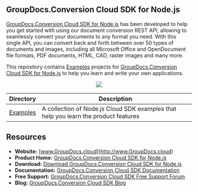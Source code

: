 ## GroupDocs.Conversion Cloud SDK for Node.js

[GroupDocs.Conversion Cloud SDK for Node.js](https://products.groupdocs.cloud/conversion/net) has been developed to help you get started with using our document conversion REST API, allowing to seamlessly convert your documents to any format you need. With this single API, you can convert back and forth between over 50 types of documents and images, including all Microsoft Office and OpenDocument file formats, PDF documents, HTML, CAD, raster images and many more.

This repository contains [Examples](Examples) projects for [GroupDocs.Conversion Cloud SDK for Node.js](https://products.groupdocs.cloud/conversion/node) to help you learn and write your own applications.

<p align="center">

  <a title="Download complete GroupDocs.Conversion Cloud SDK Examples for Node.js source code" href="https://github.com/groupdocs-conversion-cloud/groupdocs-conversion-cloud-node-samples/archive/master.zip">
	<img src="https://raw.github.com/AsposeExamples/java-examples-dashboard/master/images/downloadZip-Button-Large.png" />
  </a>
</p>

Directory | Description
--------- | -----------
[Examples](Examples)  | A collection of Node.js Cloud SDK examples that help you learn the product features

## Resources

+ **Website:** [www.GroupDocs.cloud](http://www.GroupDocs.cloud)
+ **Product Home:** [GroupDocs.Conversion Cloud SDK for Node.js](https://products.groupdocs.cloud/conversion/node)
+ **Download:** [Download GroupDocs.Conversion Cloud SDK for Node.js](https://www.npmjs.com/package/groupdocs-conversion-cloud)
+ **Documentation:** [GroupDocs.Conversion Cloud SDK Documentation](https://docs.groupdocs.cloud/display/conversioncloud/Home)
+ **Free Support:** [GroupDocs.Conversion Cloud SDK Free Support Forum](https://forum.groupdocs.cloud/c/conversion)
+ **Blog:** [GroupDocs.Conversion Cloud SDK Blog](https://blog.groupdocs.cloud/category/conversion/)